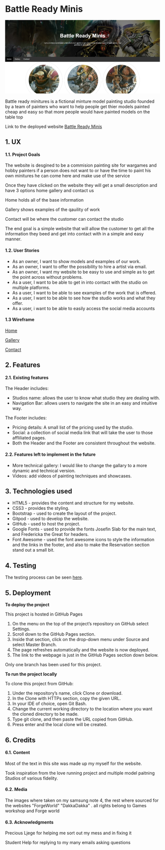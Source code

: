 # Battle Ready Minis

![BattleReadyHomepage](ReadmeFiles//Homepage.jpg)

Battle ready minitures is a fictional minture model painting studio founded by a team of painters who want to help
people get thier models painted cheap and easy so that more people would have painted models on the table top 

Link to the deployed website [Battle Ready Minis](https://orihillairetdev.github.io/battle-ready-minis/)

## 1. UX

#### 1.1. Project Goals

The website is desgined to be a commision painting site for wargames 
and hobby painters if a person does not want to or have the time to 
paint his own minitures he can come here and make use of the service 

Once they have clicked on the website they will get a small description 
and have 3 options home gallery and contact us 

Home holds all of the base information

Gallery shows examples of the qauility of work 

Contact will be where the customer can contact the studio 

The end goal is a simple website that will allow the customer to get all the information they beed 
and get into contact with in a simple and easy manner.

#### 1.2. User Stories

* As an owner, I want to show models and examples of our work.
* As an owner, I want to offer the possibility to hire a artist via email.
* As an owner, I want my website to be easy to use and simple as to get the 
  point across without problems.
* As a user, I want to be able to get in into contact with the studio on multiple platforms.
* As a user, I want to be able to see examples of the work that is offered.
* As a user, I want to be able to see how the studio works and what they offer.
* As a user, i want to be able to easily access the social media accounts
  
 #### 1.3 Wireframe

[Home](battle-ready-minis/Readme/Wireframes/Home/) 

[Gallery](battle-ready-minis/Readme/Wireframes/Gallery/) 

[Contact](battle-ready-minis/Readme/Wireframes/Contact/) 

## 2. Features

#### 2.1. Existing features

The Header includes:

* Studios name: allows the user to know what studio they are dealing with.
* Navigation Bar: allows users to navigate the site in an easy and intuitive way.

The Footer includes:

* Pricing details: A small list of the pricing used by the studio.
* Social: a collection of social media link that will take the user to those affliliated pages.
* Both the Header and the Footer are consistent throughout the website.

####  2.2. Features left to implement in the future

* More technical gallery: I would like to change the gallary to a more dynamic and technical version.
* Videos: add videos of painting techniques and showcases.

## 3. Technologies used
*    HTML5 - provides the content and structure for my website.
*    CSS3 - provides the styling.
*    Bootstrap - used to create the layout of the project.
*    Gitpod - used to develop the website.
*    GitHub - used to host the project.
*    Google Fonts - used to provide the fonts Josefin Slab for the main text, and Fredericka the Great for headers.
*    Font Awesome - used the font awesome icons to style the information and the links in the footer, and also to make the Reservation section stand out a small bit.

## 4. Testing

The testing process can be seen [here](TESTING.md).

## 5. Deployment

**To deploy the project**

This project is hosted in GitHub Pages

1. On the menu on the top of the project’s repository on GitHub select Settings.
2. Scroll down to the GitHub Pages section.
3. Inside that section, click on the drop-down menu under Source and select Master Branch.
3. The page refreshes automatically and the website is now deployed.
4. The link to the webpage is just in the GitHub Pages section down below.

Only one branch has been used for this project.

**To run the project locally**

To clone this project from GitHub:

1. Under the repository’s name, click Clone or download.
2. In the Clone with HTTPs section, copy the given URL.
3. In your IDE of choice, open Git Bash.
4. Change the current working directory to the location where you want the cloned directory to be made.
5. Type git clone, and then paste the URL copied from GitHub.
6. Press enter and the local clone will be created.

## 6. Credits

#### 6.1. Content

Most of the text in this site was made up my myself for the website.

Took inspiration from the love running project and multiple model paitning Studios
of various fidelity.

####  6.2. Media

The images where taken on my samsung note 4, the rest where sourced for the websites "ForgeWorld" "DakkaDakka" .
all rights belong to Games workshop and Forge world 

####  6.3. Acknowledgments

Precious Ljege for helping me sort out my mess and in fixing it 

Student Help for replying to my many emails asking questions 
